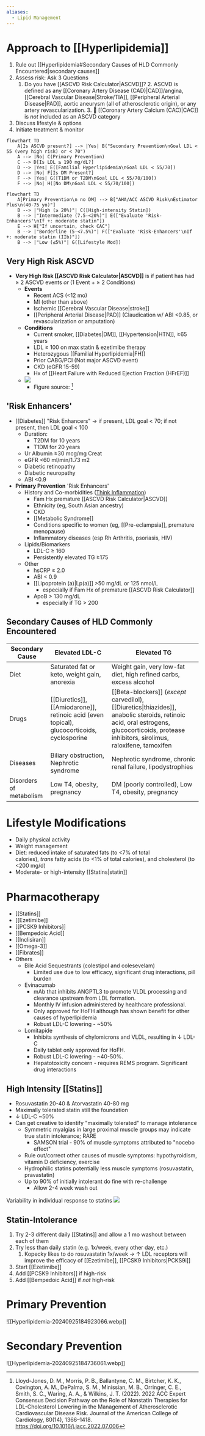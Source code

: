 ```yaml
---
aliases:
  - Lipid Management
---
```

# Approach to [[Hyperlipidemia]]

1. Rule out [[Hyperlipidemia#Secondary Causes of HLD Commonly Encountered|secondary causes]]
2. Assess risk: Ask 3 Questions
	1. Do you have [[ASCVD Risk Calculator|ASCVD]]?
		2. ASCVD is defined as any [[Coronary Artery Disease (CAD)|CAD]]/angina, [[Cerebral Vascular Disease|Stroke/TIA]], [[Peripheral Arterial Disease|PAD]], aortic aneurysm (all of atherosclerotic origin), or any artery revascularization.
		3. 📝 [[Coronary Artery Calcium (CAC)|CAC]] is *not* included as an ASCVD category
3. Discuss lifestyle & options
4. Initiate treatment & monitor

```mermaid
flowchart TD
    A[Is ASCVD present?] --> |Yes| B("Secondary Prevention\nGoal LDL < 55 (very high risk) or < 70")
    A --> |No| C(Primary Prevention)
    C --> D[Is LDL ≥ 190 mg/dL?]
    D --> |Yes| E([Familial Hyperlipidemia\nGoal LDL < 55/70])
    D --> |No| F[Is DM Present?]
    F --> |Yes| G([T1DM or T2DM\nGoal LDL < 55/70/100])
    F --> |No| H([No DM\nGoal LDL < 55/70/100])
```

```mermaid
flowchart TD
    A[Primary Prevention\n no DM] --> B["AHA/ACC ASCVD Risk\nEstimator Plus\n(40-75 yo)"]
    B --> |"High (≥ 20%)"| C([High-intensity Statin])
    B --> |"Intermediate (7.5-<20%)"| E(["Evaluate 'Risk-Enhancers'\nIf +: moderate statin"])
    E --> H["If uncertain, check CAC"]
    B --> |"Borderline (5-<7.5%)"| F(["Evaluate 'Risk-Enhancers'\nIf +: moderate statin (IIb)"])
    B --> |"Low (≤5%)"| G([Lifestyle Mod])
```

## Very High Risk ASCVD

- **Very High Risk [[ASCVD Risk Calculator|ASCVD]]** is if patient has had ≥ 2 ASCVD events *or* (1 Event + ≥ 2 Conditions)
	- **Events**
		- Recent ACS (<12 mo)
		- MI (other than above)
		- Ischemic [[Cerebral Vascular Disease|stroke]]
		- [[Peripheral Arterial Disease|PAD]] (Claudication w/ ABI <0.85, or revascularization or amputation)
	- **Conditions**
		- Current smoker, [[Diabetes|DM]], [[Hypertension|HTN]], ≥65 years
		- LDL ≥ 100 on max statin & ezetimibe therapy
		- Heterozygous [[Familial Hyperlipidemia|FH]]
		- Prior CABG/PCI (Not major ASCVD event)
		- CKD (eGFR 15-59)
		- Hx of [[Heart Failure with Reduced Ejection Fraction (HFrEF)]]
	- ![](https://ars.els-cdn.com/content/image/1-s2.0-S0735109722055942-gr2a.jpg)
		- Figure source: [^2022-acc]

## 'Risk Enhancers'

- [[Diabetes]] "Risk Enhancers" → if present, LDL goal < 70; if not present, then LDL goal < 100
	- Duration:
		- T2DM for 10 years
		- T1DM for 20 years
	- Ur Albumin ≥30 mcg/mg Creat
	- eGFR <60 ml/min/1.73 m2
	- Diabetic retinopathy 
	- Diabetic neuropathy 
	- ABI <0.9
- **Primary Prevention** 'Risk Enhancers'
	- History and Co-morbidities (<u>Think Inflammation</u>)
		- Fam Hx premature [[ASCVD Risk Calculator|ASCVD]]
		- Ethnicity (eg, South Asian ancestry)
		- CKD
		- [[Metabolic Syndrome]]
		- Conditions specific to women (eg, [[Pre-eclampsia]], premature menopause)
		- Inflammatory diseases (esp Rh Arthritis, psoriasis, HIV)
	- Lipids/Biomarkers
		- LDL-C ≥ 160
		- Persistently elevated TG ≥175
	- Other
		- hsCRP ≥ 2.0
		- ABI < 0.9
		- [[Lipoprotein (a)|Lp(a)]] >50 mg/dL or 125 nmol/L
			- especially if Fam Hx of premature [[ASCVD Risk Calculator]]
		- ApoB > 130 mg/dL
			- especially if TG > 200

## Secondary Causes of HLD Commonly Encountered


| Secondary Cause         | Elevated LDL-C                                                                             | Elevated TG                                                                                                                                                                                 |
| ----------------------- | ------------------------------------------------------------------------------------------ | ------------------------------------------------------------------------------------------------------------------------------------------------------------------------------------------- |
| Diet                    | Saturated fat or keto, weight gain, anorexia                                               | Weight gain, very low-fat diet, high refined carbs, excess alcohol                                                                                                                          |
| Drugs                   | [[Diuretics]], [[Amiodarone]], retinoic acid (even topical), glucocorticoids, cyclosporine | [[Beta-blockers]] (*except* carvedilol), [[Diuretics\|thiazides]], anabolic steroids, retinoic acid, oral estrogens, glucocorticoids, protease inhibitors, sirolimus, raloxifene, tamoxifen |
| Diseases                | Biliary obstruction, Nephrotic syndrome                                                    | Nephrotic syndrome, chronic renal failure, lipodystrophies                                                                                                                                  |
| Disorders of metabolism | Low T4, obesity, pregnancy                                                                 | DM (poorly controlled), Low T4, obesity, pregnancy                                                                                                                                          |

# Lifestyle Modifications

- Daily physical activity
- Weight management
- Diet: reduced intake of saturated fats (to <7% of total calories), _trans_ fatty acids (to <1% of total calories), and cholesterol (to <200 mg/d)
- Moderate- or high-intensity [[Statins|statin]]

# Pharmacotherapy

- [[Statins]]
- [[Ezetimibe]]
- [[PCSK9 Inhibitors]]
- [[Bempedoic Acid]]
- [[Inclisiran]]
- [[Omega-3]]
- [[Fibrates]]
- Others
	- Bile Acid Sequestrants (colestipol and colesevelam)
		- Limited use due to low efficacy, significant drug interactions, pill burden
	- Evinacumab
		- mAb that inhibits ANGPTL3 to promote VLDL processing and clearance upstream from LDL formation.
		- Monthly IV infusion administered by healthcare professional.
		- Only approved for HoFH although has shown benefit for other causes of hyperlipidemia
		- Robust LDL-C lowering - ~50%
	- Lomitapide
		- Inhibits synthesis of chylomicrons and VLDL, resulting in ↓ LDL-C
		- Daily tablet only approved for HoFH.
		- Robust LDL-C lowering - ~40-50%.
		- Hepatotoxicity concern - requires REMS program. Significant drug interactions

## High Intensity [[Statins]]

- Rosuvastatin 20-40 & Atorvastatin 40-80 mg
- Maximally tolerated statin still the foundation
- ↓ LDL-C ~50%
- Can get creative to identify "maximally tolerated" to manage intolerance
	- Symmetric myalgias in large proximal muscle groups may indicate true statin intolerance; RARE
		- SAMSON trial - 90% of muscle symptoms attributed to "nocebo effect"
	- Rule out/correct other causes of muscle symptoms: hypothyroidism, vitamin D deficiency, exercise
	- Hydrophilic statins potentially less muscle symptoms (rosuvastatin, pravastatin)
	- Up to 90% of initially intolerant do fine with re-challenge
		- Allow 2-4 week wash out

Variability in individual response to statins
![](https://d3i71xaburhd42.cloudfront.net/8069b1c2d8623a8041c32b6cbf235ab2f95be264/4-Figure2-1.png)


## Statin-Intolerance

 1. Try 2-3 different daily [[Statins]] and allow a 1 mo washout between each of them
 2. Try less than daily statin (e.g. 1x/week, every other day, etc.)
	 1. Kopecky likes to do rosuvastatin 1x/week → ↑ LDL receptors will improve the efficacy of [[Ezetimibe]], [[PCSK9 Inhibitors|PCKS9i]]
 3. Start [[Ezetimibe]]
 4. Add [[PCSK9 Inhibitors]] if high-risk
 5. Add [[Bempedoic Acid]] if *not* high-risk

# Primary Prevention

![[Hyperlipidemia-20240925184923066.webp]]

# Secondary Prevention

![[Hyperlipidemia-20240925184736061.webp]]


[^2022-acc]: Lloyd-Jones, D. M., Morris, P. B., Ballantyne, C. M., Birtcher, K. K., Covington, A. M., DePalma, S. M., Minissian, M. B., Orringer, C. E., Smith, S. C., Waring, A. A., & Wilkins, J. T. (2022). 2022 ACC Expert Consensus Decision Pathway on the Role of Nonstatin Therapies for LDL-Cholesterol Lowering in the Management of Atherosclerotic Cardiovascular Disease Risk. Journal of the American College of Cardiology, 80(14), 1366–1418. https://doi.org/10.1016/j.jacc.2022.07.006
[^sihd]: Fihn SD, Gardin JM, Abrams J, et al. 2012 ACCF/AHA/ACP/AATS/PCNA/SCAI/STS Guideline for the Diagnosis and Management of Patients With Stable Ischemic Heart Disease. Journal of the American College of Cardiology. 2012;60(24):e44-e164. doi:10.1016/j.jacc.2012.07.013

